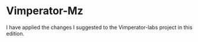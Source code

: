 Vimperator-Mz
=============

I have applied the changes I suggested to the Vimperator-labs project in this edition.
